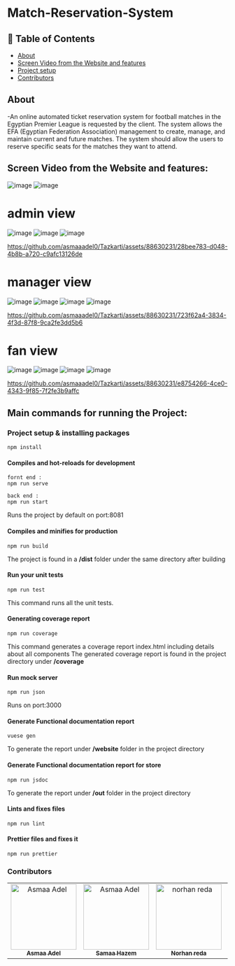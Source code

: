 # Match-Reservation-System

## 📝 Table of Contents

- [About <a name = "about"></a>](#about-)
- [Screen Video from the Website and features <a name = "screen-video"></a>](#screen-video-)
- [Project setup <a name = "project-setup"></a>](#project-setup-)
- [Contributors <a name = "Contributors"></a>](#contributors-)

## About <a name = "about"></a>

-An online automated ticket reservation system for football matches in the Egyptian Premier League is requested by the client. The system allows the EFA (Egyptian Federation Association) management to create, manage, and maintain current and future matches. The system should allow the users to reserve specific seats for the matches they want to attend.

## Screen Video from the Website and features: <a name = "screen-video"></a>
![image](https://github.com/asmaaadel0/Tazkarti/assets/88630231/9a96fd24-8295-478a-8168-b25ff9e05b1f)
![image](https://github.com/asmaaadel0/Tazkarti/assets/88630231/449a8e92-9539-4822-b28f-e966d68a37da)
# admin view 
![image](https://github.com/asmaaadel0/Tazkarti/assets/88630231/f4eae5f9-3814-483d-988b-ac2e5c028bbd)
![image](https://github.com/asmaaadel0/Tazkarti/assets/88630231/9cc6da9a-36df-46b2-b99e-b4e54bf08864)
![image](https://github.com/asmaaadel0/Tazkarti/assets/88630231/42262770-4b5e-4ca3-9eca-d2e55b2c6c4e)

https://github.com/asmaaadel0/Tazkarti/assets/88630231/28bee783-d048-4b8b-a720-c9afc13126de

# manager view
![image](https://github.com/asmaaadel0/Tazkarti/assets/88630231/677e51d8-67ff-4f5f-9c65-5e542cf1fe86)
![image](https://github.com/asmaaadel0/Tazkarti/assets/88630231/862beb11-dfd4-4a07-ac9b-18160e509b0d)
![image](https://github.com/asmaaadel0/Tazkarti/assets/88630231/79498350-566b-4d01-8c41-afb806469098)
![image](https://github.com/asmaaadel0/Tazkarti/assets/88630231/d0ddf029-829c-468d-8173-df016145eabd)

https://github.com/asmaaadel0/Tazkarti/assets/88630231/723f62a4-3834-4f3d-87f8-9ca2fe3dd5b6



# fan view
![image](https://github.com/asmaaadel0/Tazkarti/assets/88630231/2fe25e1e-3f3b-4793-aac0-818ac5a2bb0e)
![image](https://github.com/asmaaadel0/Tazkarti/assets/88630231/6bc8e447-b744-4201-b18d-8b5c9da7ace0)
![image](https://github.com/asmaaadel0/Tazkarti/assets/88630231/fc282320-3ee6-4385-90ce-0d3c6f0091e3)
![image](https://github.com/asmaaadel0/Tazkarti/assets/88630231/14f27b09-03e3-42f1-8acb-dff6a23fbf63)

https://github.com/asmaaadel0/Tazkarti/assets/88630231/e8754266-4ce0-4343-9f85-7f2fe3b9affc





## Main commands for running the Project: <a name = "project-setup"></a>
### Project setup & installing packages

```
npm install
```

#### Compiles and hot-reloads for development

```
fornt end : 
npm run serve
```

```
back end : 
npm run start
```
Runs the project by default on port:8081

#### Compiles and minifies for production

```
npm run build
```

The project is found in a **/dist** folder under the same directory after building

#### Run your unit tests

```
npm run test
```

This command runs all the unit tests.

#### Generating coverage report

```
npm run coverage
```

This command  generates a coverage report index.html including details about all components
The generated coverage report is found in the project directory under **/coverage**

#### Run mock server

```
npm run json
```

Runs on port:3000

#### Generate Functional documentation report

```
vuese gen
```

To generate the report under **/website** folder in the project directory

#### Generate Functional documentation report for store

```
npm run jsdoc
```

To generate the report under **/out** folder in the project directory

#### Lints and fixes files

```
npm run lint
```

#### Prettier files and fixes it

```
npm run prettier
```

### Contributors <a name = "Contributors"></a>

<table>
  <tr>
    <td align="center">
    <a href="https://github.com/asmaaadel0" target="_black">
    <img src="https://avatars.githubusercontent.com/u/88618793?s=400&u=886a14dc5ef5c205a8e51942efe9665ed8fd4717&v=4" width="150px;" alt="Asmaa Adel"/>
    <br />
    <sub><b>Asmaa Adel</b></sub></a>
    </td>
    <td align="center">
    <a href="https://github.com/Samaa-Hazem2001" target="_black">
    <img src="https://avatars.githubusercontent.com/u/82514924?v=4" width="150px;" alt="Asmaa Adel"/>
    <br />
    <sub><b>Samaa Hazem</b></sub></a>
    </td>
    <td align="center">
    <a href="https://github.com/norhanreda" target="_black">
    <img src="https://avatars.githubusercontent.com/u/88630231?v=4" width="150px;" alt="norhan reda"/>
    <br />
    <sub><b>Norhan reda</b></sub></a>
    </td>
    <td align="center">
    <a href="https://github.com/Hoda233" target="_black">
    <img src="https://avatars.githubusercontent.com/u/77369927?v=4" width="150px;" alt="HodaGamal"/>
    <br />
    <sub><b>HodaGamal</b></sub></a>
    </td>
  </tr>
 </table>

